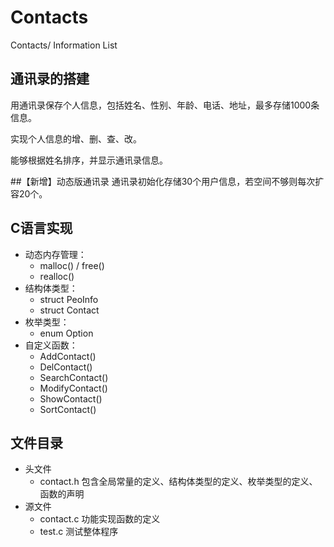 # Contacts
Contacts/ Information List

## 通讯录的搭建
用通讯录保存个人信息，包括姓名、性别、年龄、电话、地址，最多存储1000条信息。

实现个人信息的增、删、查、改。

能够根据姓名排序，并显示通讯录信息。

##【新增】动态版通讯录
通讯录初始化存储30个用户信息，若空间不够则每次扩容20个。

## C语言实现
- 动态内存管理：
  - malloc() / free()
  - realloc()
- 结构体类型：
  - struct PeoInfo
  - struct Contact
- 枚举类型：
  - enum Option
- 自定义函数：
  - AddContact()
  - DelContact()
  - SearchContact()
  - ModifyContact()
  - ShowContact()
  - SortContact()

## 文件目录
- 头文件
  - contact.h 包含全局常量的定义、结构体类型的定义、枚举类型的定义、函数的声明
- 源文件 
  - contact.c 功能实现函数的定义
  - test.c 测试整体程序
